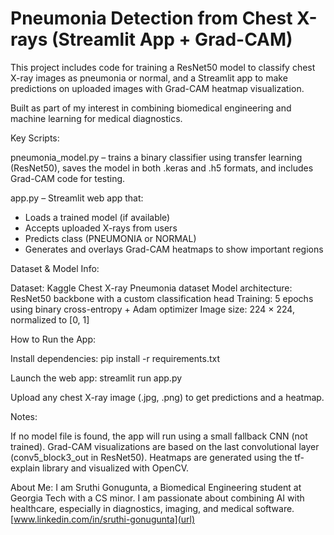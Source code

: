 # Pneumonia Detection from Chest X-rays (Streamlit App + Grad-CAM)
This project includes code for training a ResNet50 model to classify chest X-ray images as pneumonia or normal, and a Streamlit app to make predictions on uploaded images with Grad-CAM heatmap visualization.

Built as part of my interest in combining biomedical engineering and machine learning for medical diagnostics.

Key Scripts:

pneumonia_model.py – trains a binary classifier using transfer learning (ResNet50), saves the model in both .keras and .h5 formats, and includes Grad-CAM code for testing.

app.py – Streamlit web app that:

- Loads a trained model (if available)
- Accepts uploaded X-rays from users
- Predicts class (PNEUMONIA or NORMAL)
- Generates and overlays Grad-CAM heatmaps to show important regions


Dataset & Model Info:

Dataset: Kaggle Chest X-ray Pneumonia dataset
Model architecture: ResNet50 backbone with a custom classification head
Training: 5 epochs using binary cross-entropy + Adam optimizer
Image size: 224 × 224, normalized to [0, 1]


How to Run the App:

Install dependencies:
pip install -r requirements.txt

Launch the web app:
streamlit run app.py

Upload any chest X-ray image (.jpg, .png) to get predictions and a heatmap.


Notes:

If no model file is found, the app will run using a small fallback CNN (not trained).
Grad-CAM visualizations are based on the last convolutional layer (conv5_block3_out in ResNet50).
Heatmaps are generated using the tf-explain library and visualized with OpenCV.

About Me:
I am Sruthi Gonugunta, a Biomedical Engineering student at Georgia Tech with a CS minor. I am passionate about combining AI with healthcare, especially in diagnostics, imaging, and medical software.
[www.linkedin.com/in/sruthi-gonugunta](url)
